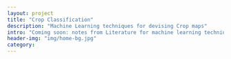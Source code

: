 ```yaml
---
layout: project
title: "Crop Classification"
description: "Machine Learning techniques for devising Crop maps"
intro: "Coming soon: notes from Literature for machine learning techniques used to prepare crop maps."
header-img: "img/home-bg.jpg"
category: 
---
```

